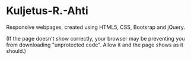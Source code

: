 # Kuljetus-R.-Ahti
Responsive webpages, created using HTML5, CSS, Bootsrap and jQuery.

(If the page doesn't show correctly, your browser may be preventing you from downloading "unprotected code". Allow it and the page shows as it should.)
